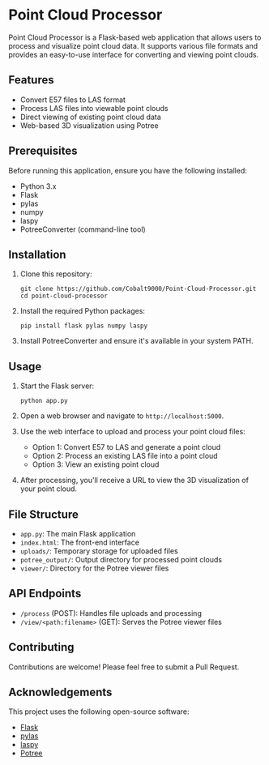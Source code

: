 # Point Cloud Processor

Point Cloud Processor is a Flask-based web application that allows users to process and visualize point cloud data. It supports various file formats and provides an easy-to-use interface for converting and viewing point clouds.

## Features

- Convert E57 files to LAS format
- Process LAS files into viewable point clouds
- Direct viewing of existing point cloud data
- Web-based 3D visualization using Potree

## Prerequisites

Before running this application, ensure you have the following installed:

- Python 3.x
- Flask
- pylas
- numpy
- laspy
- PotreeConverter (command-line tool)

## Installation

1. Clone this repository:
   ```
   git clone https://github.com/Cobalt9000/Point-Cloud-Processor.git
   cd point-cloud-processor
   ```

2. Install the required Python packages:
   ```
   pip install flask pylas numpy laspy
   ```

3. Install PotreeConverter and ensure it's available in your system PATH.

## Usage

1. Start the Flask server:
   ```
   python app.py
   ```

2. Open a web browser and navigate to `http://localhost:5000`.

3. Use the web interface to upload and process your point cloud files:
   - Option 1: Convert E57 to LAS and generate a point cloud
   - Option 2: Process an existing LAS file into a point cloud
   - Option 3: View an existing point cloud

4. After processing, you'll receive a URL to view the 3D visualization of your point cloud.

## File Structure

- `app.py`: The main Flask application
- `index.html`: The front-end interface
- `uploads/`: Temporary storage for uploaded files
- `potree_output/`: Output directory for processed point clouds
- `viewer/`: Directory for the Potree viewer files

## API Endpoints

- `/process` (POST): Handles file uploads and processing
- `/view/<path:filename>` (GET): Serves the Potree viewer files

## Contributing

Contributions are welcome! Please feel free to submit a Pull Request.


## Acknowledgements

This project uses the following open-source software:
- [Flask](https://flask.palletsprojects.com/)
- [pylas](https://github.com/tmontaigu/pylas)
- [laspy](https://github.com/laspy/laspy)
- [Potree](https://github.com/potree/potree)


